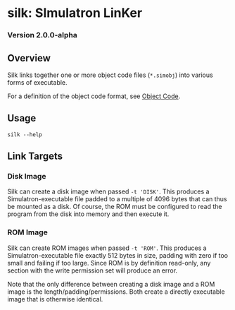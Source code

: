 # silk: SImulatron LinKer
### Version 2.0.0-alpha

## Overview
Silk links together one or more object code files (`*.simobj`) into various forms of executable.

For a definition of the object code format, see [Object Code](../Documentation/object-code.md).

## Usage
`silk --help`

## Link Targets
### Disk Image
Silk can create a disk image when passed `-t 'DISK'`. This produces a Simulatron-executable file padded to a multiple of 4096 bytes that can thus be mounted as a disk. Of course, the ROM must be configured to read the program from the disk into memory and then execute it.

### ROM Image
Silk can create ROM images when passed `-t 'ROM'`. This produces a Simulatron-executable file exactly 512 bytes in size, padding with zero if too small and failing if too large. Since ROM is by definition read-only, any section with the write permission set will produce an error.

Note that the only difference between creating a disk image and a ROM image is the length/padding/permissions. Both create a directly executable image that is otherwise identical.

